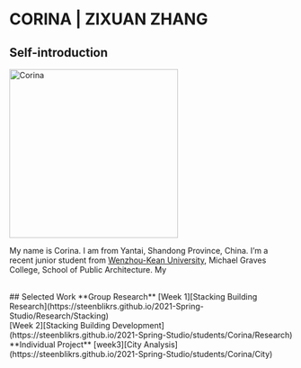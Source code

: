 # CORINA | ZIXUAN ZHANG

## Self-introduction
<img alt="Corina" src="https://github.com/steenblikrs/2021-Spring-Studio/blob/gh-pages/students/Corina/self.gif?raw=true" width="300">
 <br>
      
My name is Corina. I am from Yantai, Shandong Province, China. I’m a recent junior student from [Wenzhou-Kean University](http://www.wku.edu.cn/), Michael Graves College, School of Public Architecture. My 


 <br>
## Selected Work 
**Group Research** 
 [Week 1][Stacking Building Research](https://steenblikrs.github.io/2021-Spring-Studio/Research/Stacking)
 <br>
 [Week 2][Stacking Building Development](https://steenblikrs.github.io/2021-Spring-Studio/students/Corina/Research)
 <br>
**Individual Project**
 [week3][City Analysis](https://steenblikrs.github.io/2021-Spring-Studio/students/Corina/City)
 <br>  
